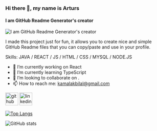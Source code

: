 ### Hi there 👋, my name is Arturs
#### I am GitHub Readme Generator's creator
![I am GitHub Readme Generator's creator](https://ideacdn.net/idea/ct/82/myassets/blogs/programlama-dilleri-betik-diller.jpg?revision=1548267428)

I made this project just for fun, it allows you to create nice and simple GitHub Readme files that you can copy/paste and use in your profile.

Skills: JAVA / REACT / JS / HTML / CSS / MYSQL / NODE.JS

- 🔭 I’m currently working on React 
- 🌱 I’m currently learning TypeScript 
- 👯 I’m looking to collaborate on . 
- 📫 How to reach me: kamalakbilal@gmail.com 


[<img src='https://cdn.jsdelivr.net/npm/simple-icons@3.0.1/icons/github.svg' alt='github' height='40'>](https://github.com/bllkmlk)  [<img src='https://cdn.jsdelivr.net/npm/simple-icons@3.0.1/icons/linkedin.svg' alt='linkedin' height='40'>](https://www.linkedin.com/in/bilalkamalak/)  

[![Top Langs](https://github-readme-stats.vercel.app/api/top-langs/?username=bllkmlk)](https://github.com/anuraghazra/github-readme-stats)

![GitHub stats](https://github-readme-stats.vercel.app/api?username=bllkmlk&show_icons=true)  

